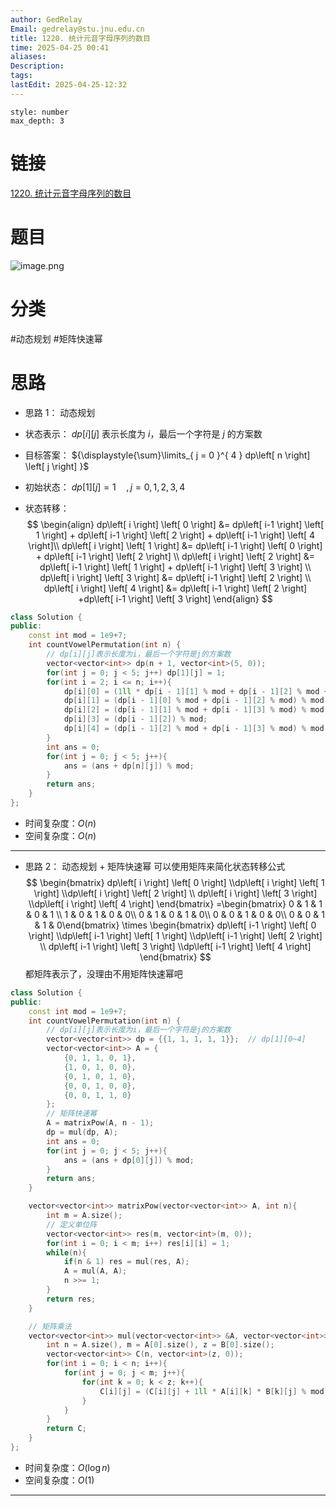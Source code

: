 ```yaml
---
author: GedRelay
Email: gedrelay@stu.jnu.edu.cn
title: 1220. 统计元音字母序列的数目
time: 2025-04-25 00:41
aliases: 
Description: 
tags: 
lastEdit: 2025-04-25-12:32
---
```


```toc
style: number
max_depth: 3
```

# 链接
[1220. 统计元音字母序列的数目](https://leetcode.cn/problems/count-vowels-permutation/) 

# 题目
![image.png](https://ged-pic-bed.oss-cn-guangzhou.aliyuncs.com/img/202504250042814.png)


# 分类
#动态规划 #矩阵快速幂 

# 思路
- 思路 1：
动态规划
- 状态表示：
${dp\left[ i \right] \left[ j \right]  }$ 表示长度为 ${i }$，最后一个字符是 ${j }$ 的方案数

- 目标答案：
${\displaystyle{\sum}\limits_{ j = 0 }^{ 4 } dp\left[ n \right] \left[ j \right]   }$ 

- 初始状态：
${dp\left[ 1 \right] \left[ j \right] =1\quad ,j=0,1,2,3,4 }$ 

- 状态转移：
$$
\begin{align}  
dp\left[ i \right] \left[ 0 \right] &= dp\left[ i-1 \right] \left[ 1 \right] + dp\left[ i-1 \right] \left[ 2 \right] + dp\left[ i-1 \right] \left[ 4 \right]\\  
dp\left[ i \right] \left[ 1 \right] &= dp\left[ i-1 \right] \left[ 0 \right] + dp\left[ i-1 \right] \left[ 2 \right] \\  
dp\left[ i \right] \left[ 2 \right] &= dp\left[ i-1 \right] \left[ 1 \right] + dp\left[ i-1 \right] \left[ 3 \right] \\  
dp\left[ i \right] \left[ 3 \right] &= dp\left[ i-1 \right] \left[ 2 \right] \\  
dp\left[ i \right] \left[ 4 \right] &= dp\left[ i-1 \right] \left[ 2 \right] +dp\left[ i-1 \right] \left[ 3 \right]
\end{align}
$$


```cpp
class Solution {
public:
    const int mod = 1e9+7;
    int countVowelPermutation(int n) {
        // dp[i][j]表示长度为i，最后一个字符是j的方案数
        vector<vector<int>> dp(n + 1, vector<int>(5, 0));
        for(int j = 0; j < 5; j++) dp[1][j] = 1;
        for(int i = 2; i <= n; i++){
            dp[i][0] = (1ll * dp[i - 1][1] % mod + dp[i - 1][2] % mod + dp[i - 1][4] % mod) % mod;
            dp[i][1] = (dp[i - 1][0] % mod + dp[i - 1][2] % mod) % mod;
            dp[i][2] = (dp[i - 1][1] % mod + dp[i - 1][3] % mod) % mod;
            dp[i][3] = (dp[i - 1][2]) % mod;
            dp[i][4] = (dp[i - 1][2] % mod + dp[i - 1][3] % mod) % mod;
        }
        int ans = 0;
        for(int j = 0; j < 5; j++){
            ans = (ans + dp[n][j]) % mod;
        }
        return ans;
    }
};
```


- 时间复杂度：${O\left( n \right)  }$ 
- 空间复杂度：${O\left( n \right)  }$ 


---

- 思路 2：
动态规划 + 矩阵快速幂
可以使用矩阵来简化状态转移公式
$$
\begin{bmatrix} dp\left[ i \right] \left[ 0 \right] \\dp\left[ i \right] \left[ 1 \right] \\dp\left[ i \right] \left[ 2 \right] \\ dp\left[ i \right] \left[ 3 \right] \\dp\left[ i \right] \left[ 4 \right] \end{bmatrix} =\begin{bmatrix} 0 & 1 & 1 & 0 & 1 \\ 
1 & 0 & 1 & 0 & 0\\  
0 & 1 & 0 & 1 & 0\\  
0 & 0 & 1 & 0 & 0\\  
0 & 0 & 1 & 1 & 0\end{bmatrix} \times \begin{bmatrix} dp\left[ i-1 \right] \left[ 0 \right] \\dp\left[ i-1 \right] \left[ 1 \right] \\dp\left[ i-1 \right] \left[ 2 \right] \\ dp\left[ i-1 \right] \left[ 3 \right] \\dp\left[ i-1 \right] \left[ 4 \right]  \end{bmatrix} 
$$
都矩阵表示了，没理由不用矩阵快速幂吧

```cpp
class Solution {
public:
    const int mod = 1e9+7;
    int countVowelPermutation(int n) {
        // dp[i][j]表示长度为i，最后一个字符是j的方案数
        vector<vector<int>> dp = {{1, 1, 1, 1, 1}};  // dp[1][0~4]
        vector<vector<int>> A = {
            {0, 1, 1, 0, 1},
            {1, 0, 1, 0, 0},
            {0, 1, 0, 1, 0},
            {0, 0, 1, 0, 0},
            {0, 0, 1, 1, 0}
        };
        // 矩阵快速幂
        A = matrixPow(A, n - 1);
        dp = mul(dp, A);
        int ans = 0;
        for(int j = 0; j < 5; j++){
            ans = (ans + dp[0][j]) % mod;
        }
        return ans;
    }

    vector<vector<int>> matrixPow(vector<vector<int>> A, int n){
        int m = A.size();
        // 定义单位阵
        vector<vector<int>> res(m, vector<int>(m, 0));
        for(int i = 0; i < m; i++) res[i][i] = 1;
        while(n){
            if(n & 1) res = mul(res, A);
            A = mul(A, A);
            n >>= 1;
        }
        return res;
    }

    // 矩阵乘法
    vector<vector<int>> mul(vector<vector<int>> &A, vector<vector<int>> &B){
        int n = A.size(), m = A[0].size(), z = B[0].size();
        vector<vector<int>> C(n, vector<int>(z, 0));
        for(int i = 0; i < n; i++){
            for(int j = 0; j < m; j++){
                for(int k = 0; k < z; k++){
                    C[i][j] = (C[i][j] + 1ll * A[i][k] * B[k][j] % mod) % mod;
                }
            }
        }
        return C;
    }
};
```


- 时间复杂度：${O\left( \log n \right)  }$ 
- 空间复杂度：${O\left( 1 \right)  }$ 


---


